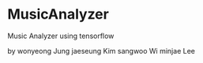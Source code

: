 # MusicAnalyzer
Music Analyzer using tensorflow




by
wonyeong Jung
jaeseung Kim
sangwoo Wi
minjae Lee
